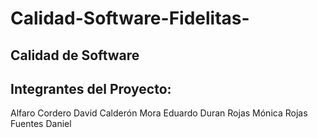 # Calidad-Software-Fidelitas-
Calidad de Software
------------------------
Integrantes del Proyecto: 
------------------------
Alfaro Cordero David 
Calderón Mora Eduardo 
Duran Rojas Mónica 
Rojas Fuentes Daniel

